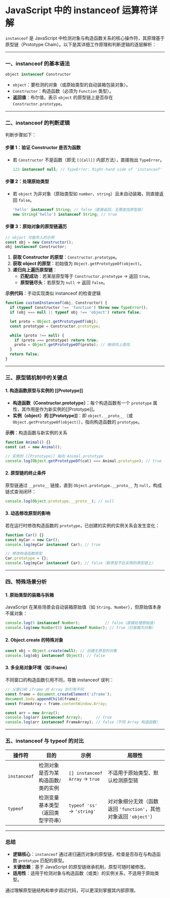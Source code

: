# JavaScript 中的 instanceof 运算符详解

`instanceof` 是 JavaScript 中检测对象与构造函数关系的核心操作符，其原理基于原型链（Prototype Chain）。以下是其详细工作原理和判断逻辑的逐层解析：

---

### **一、instanceof 的基本语法**
```javascript
object instanceof Constructor
```
- `object`：要检测的对象（或原始类型的自动装箱包装对象）。
- `Constructor`：构造函数（必须为 `Function` 类型）。
- **返回值**：布尔值，表示 `object` 的原型链上是否存在 `Constructor.prototype`。

---

### **二、instanceof 的判断逻辑**
判断步骤如下：

#### **步骤 1：验证 Constructor 是否为函数**
- 若 `Constructor` 不是函数（即无 `[[Call]]` 内部方法），直接抛出 `TypeError`。
  ```javascript
  123 instanceof null; // TypeError: Right-hand side of 'instanceof' is not callable
  ```

#### **步骤 2：处理原始类型**
- 若 `object` 为非对象（原始类型如 `number`、`string`）且未自动装箱，则直接返回 `false`。
  ```javascript
  'hello' instanceof String; // false（直接返回，无需查找原型链）
  new String('hello') instanceof String; // true
  ```

#### **步骤 3：原始对象的原型链遍历**
```javascript
// object 可能传入的示例
const obj = new Constructor();
obj instanceof Constructor;
```
1. **获取 Constructor 的原型**：`Constructor.prototype`。
2. **获取 object 的原型**：初始值为 `Object.getPrototypeOf(object)`。
3. **递归向上遍历原型链**：
   - **匹配成功**：若某层原型等于 `Constructor.prototype` → 返回 `true`。
   - **原型链尽头**：若原型为 `null` → 返回 `false`。

**示例代码**：手动实现类似 instanceof 的检查逻辑  
```javascript
function customInstanceof(obj, Constructor) {
  if (typeof Constructor !== 'function') throw new TypeError();
  if (obj === null || typeof obj !== 'object') return false;

  let proto = Object.getPrototypeOf(obj);
  const prototype = Constructor.prototype;

  while (proto !== null) {
    if (proto === prototype) return true;
    proto = Object.getPrototypeOf(proto); // 继续向上查找
  }
  return false;
}
```

---

### **三、原型链机制中的关键点**
#### **1. 构造函数原型与实例的 [[Prototype]]**
- **构造函数（Constructor.prototype）**：每个构造函数有一个 `prototype` 属性，其作用是作为新实例的[[Prototype]]。  
- **实例（object）的 [[Prototype]]**：即 `object.__proto__`（或 `Object.getPrototypeOf(object)`），指向构造函数的 `prototype`。
  
**示例**：构造函数与新实例的关系
```javascript
function Animal() {}
const cat = new Animal();

// 实例的 [[Prototype]] 指向 Animal.prototype
console.log(Object.getPrototypeOf(cat) === Animal.prototype); // true
```

#### **2. 原型链的终止条件**
原型链通过 `__proto__` 链接，直到 `Object.prototype.__proto__` 为 `null`，构成链式查询闭环：
```javascript
console.log(Object.prototype.__proto__); // null
```

#### **3. 动态修改原型的影响**
若在运行时修改构造函数的 `prototype`，已创建的实例的实例关系会发生变化：
```javascript
function Car() {}
const myCar = new Car();
console.log(myCar instanceof Car); // true

// 修改构造函数原型
Car.prototype = {};
console.log(myCar instanceof Car); // false（新原型不在实例的原型链上）
```

---

### **四、特殊场景分析**
#### **1. 原始类型的装箱与拆箱**
JavaScript 在某些场景会自动装箱原始值（如 `String`、`Number`），但原始值本身不属对象：
```javascript
console.log(5 instanceof Number);           // false（直接处理原始值）
console.log(new Number(5) instanceof Number); // true（已装箱为对象）
```

#### **2. Object.create 的特殊对象**
```javascript
const obj = Object.create(null); // 创建无原型的对象
console.log(obj instanceof Object); // false
```

#### **3. 多全局对象环境（如 iframe）**
不同窗口的构造函数引用不同，导致 instanceof 误判：
```javascript
// 父窗口和 iframe 对 Array 的引用不同
const frame = document.createElement('iframe');
document.body.appendChild(frame);
const FrameArray = frame.contentWindow.Array;

const arr = new Array();
console.log(arr instanceof Array);      // true
console.log(arr instanceof FrameArray); // false（不同 Array 构造函数）
```

---

### **五、instanceof 与 typeof 的对比**
| **操作符** | **目的**                            | **示例**                        | **局限性**                        |
|------------|-------------------------------------|---------------------------------|----------------------------------|
| `instanceof` | 检测对象是否为某构造函数/类的实例    | `[] instanceof Array` → `true`   | 不适用于原始类型、默认检测原型链 |
| `typeof`     | 检测变量基本类型（返回类型字符串）    | `typeof 'ss'` → `'string'`       | 对对象细分无效（函数返回 `'function'`，其他对象返回 `'object'`） |

---

### **总结**  
- **逻辑核心**：`instanceof` 通过递归遍历对象的原型链，检查是否存在与构造函数 `prototype` 匹配的原型。  
- **关键依赖**：基于 JavaScript 的原型链继承机制，原型可随时被修改。  
- **适用性**：适用于检测对象与构造函数（或类）的实例关系，不适用于原始类型。  

通过理解原型链结构和单步调试代码，可以更深刻掌握其内部原理。
